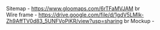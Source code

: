 Sitemap - https://www.gloomaps.com/6rTFaMVJAM br  
Wire frame - https://drive.google.com/file/d/1gdV5LMIk-Zh9AffTV0d83_5UNFVoPiKR/view?usp=sharing br
Mockup - 
